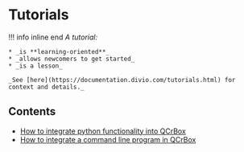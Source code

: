 # Tutorials

!!! info inline end
    _A tutorial:_

    * _is **learning-oriented**_
    * _allows newcomers to get started_
    * _is a lesson_

    _See [here](https://documentation.divio.com/tutorials.html) for context and details._

## Contents

 - [How to integrate python functionality into QCrBox](wrap_python_command.md)
 - [How to integrate a command line program in QCrBox](wrap_external_command.md)